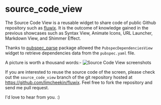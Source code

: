 # source_code_view

The Source Code View is a reusable widget to share code of public Github repository such as [fluwix](https://github.com/limcheekin/fluwix). It is the outcome of knowledge gained in the previous showcases such as Syntax View, Animate Icons, URL Launcher, Markdown View, and Shimmer Effect. 

Thanks to [pubspec_parse](https://pub.dev/packages/pubspec_parse) package allowed the `PubspecDependenciesView` widget to retrieve dependencies data from the `pubspec.yaml` file.


A picture is worth a thousand words:-
![Source Code View screenshots](https://github.com/limcheekin/fluwix/raw/main/source_code_view/images/screenshots.gif "Source Code View screenshots")

If you are interested to reuse the source code of the screen, please check out the `source_code_view` branch of the git repository hosted at https://github.com/limcheekin/fluwix. Feel free to fork the repository and send me pull request.

I'd love to hear from you. :)